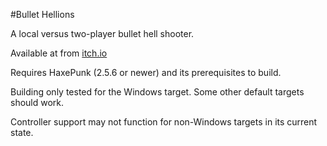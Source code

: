 #Bullet Hellions


A local versus two-player bullet hell shooter.

Available at from [itch.io](https://midcode.itch.io/bullet-hellions)


Requires HaxePunk (2.5.6 or newer) and its prerequisites to build.

Building only tested for the Windows target. Some other default targets should work.

Controller support may not function for non-Windows targets in its current state.